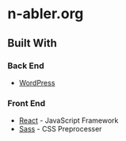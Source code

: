 # n-abler.org

## Built With

### Back End

- [WordPress](https://wordpress.org/)

### Front End

- [React](https://reactjs.org/docs/getting-started.html) - JavaScript Framework
- [Sass](https://sass-lang.com/) - CSS Preprocesser
